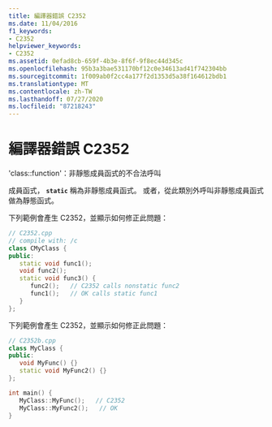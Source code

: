 ```yaml
---
title: 編譯器錯誤 C2352
ms.date: 11/04/2016
f1_keywords:
- C2352
helpviewer_keywords:
- C2352
ms.assetid: 0efad8cb-659f-4b3e-8f6f-9f8ec44d345c
ms.openlocfilehash: 95b3a3bae531170bf12c0e34613ad41f742304bb
ms.sourcegitcommit: 1f009ab0f2cc4a177f2d1353d5a38f164612bdb1
ms.translationtype: MT
ms.contentlocale: zh-TW
ms.lasthandoff: 07/27/2020
ms.locfileid: "87218243"
---
```

# <a name="compiler-error-c2352"></a>編譯器錯誤 C2352

'class::function'：非靜態成員函式的不合法呼叫

成員函式， **`static`** 稱為非靜態成員函式。 或者，從此類別外呼叫非靜態成員函式做為靜態函式。

下列範例會產生 C2352，並顯示如何修正此問題：

```cpp
// C2352.cpp
// compile with: /c
class CMyClass {
public:
   static void func1();
   void func2();
   static void func3() {
      func2();   // C2352 calls nonstatic func2
      func1();   // OK calls static func1
   }
};
```

下列範例會產生 C2352，並顯示如何修正此問題：

```cpp
// C2352b.cpp
class MyClass {
public:
   void MyFunc() {}
   static void MyFunc2() {}
};

int main() {
   MyClass::MyFunc();   // C2352
   MyClass::MyFunc2();   // OK
}
```

